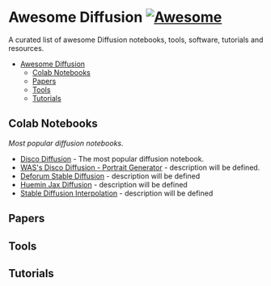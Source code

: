 # Awesome Diffusion [![Awesome](https://cdn.rawgit.com/sindresorhus/awesome/d7305f38d29fed78fa85652e3a63e154dd8e8829/media/badge.svg)](https://github.com/sindresorhus/awesome)

A curated list of awesome Diffusion notebooks, tools, software, tutorials and resources.

- [Awesome Diffusion](#awesome-diffusion)
    - [Colab Notebooks](#colab-notebooks)
    - [Papers](#papers)
    - [Tools](#tools)
    - [Tutorials](#tutorials)

## Colab Notebooks
*Most popular diffusion notebooks.*
* [Disco Diffusion](https://colab.research.google.com/github/alembics/disco-diffusion/blob/main/Disco_Diffusion.ipynb) - The most popular diffusion notebook.
* [WAS's Disco Diffusion - Portrait Generator](https://colab.research.google.com/github/WASasquatch/disco-diffusion-portrait-playground/blob/main/WAS's_Disco_Diffusion_v5_6_9_%5BPortrait_Generator_Playground%5D.ipynb) - description will be defined.
* [Deforum Stable Diffusion](https://colab.research.google.com/github/deforum/stable-diffusion/blob/main/Deforum_Stable_Diffusion.ipynb) - description will be defined
* [Huemin Jax Diffusion](https://colab.research.google.com/github/huemin-art/jax-guided-diffusion/blob/v2.7/Huemin_Jax_Diffusion_2_7.ipynb) - description will be defined
* [Stable Diffusion Interpolation](https://colab.research.google.com/drive/1EHZtFjQoRr-bns1It5mTcOVyZzZD9bBc?usp=sharing) - description will be defined


## Papers
## Tools
## Tutorials
